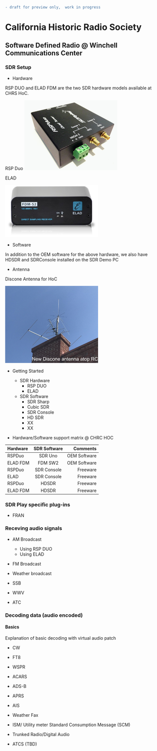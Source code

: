 ```diff
- draft for preview only,  work in progress
```

# California Historic Radio Society
## Software Defined Radio @ Winchell Communications Center 

### SDR Setup

* Hardware

RSP DUO and ELAD FDM are the two SDR hardware models available at CHRS HoC. 

RSP Duo
<img
  src="https://raw.githubusercontent.com/chrs-hoc/chrs-hoc.github.io/main/pic/SDRplay-RSPduo.jpg"
  alt="RSPDUO SDR"
  style="display: inline-block; margin: 0 auto; max-width: 300px">

ELAD


<img
  src="https://raw.githubusercontent.com/chrs-hoc/chrs-hoc.github.io/main/pic/elad-fdm-s2.jpg"
  alt="RSPDUO SDR"
  style="display: inline-block; margin: 0 auto; max-width: 300px">


* Software

In addition to the OEM software for the above hardware, we also have HDSDR and SDRConsole installed on the SDR Demo PC
* Antenna

Discone Antenna for HoC 

<img
  src="https://raw.githubusercontent.com/chrs-hoc/chrs-hoc.github.io/main/pic/Antenna.jpg"
  alt="CHRS SDR Antenna"
  style="display: inline-block; margin: 0 auto; max-width: 300px">



* Getting Started 

  - SDR Hardware
    - RSP DUO
    - ELAD
  - SDR Software
    - SDR Sharp
    - Cubic SDR
    - SDR Console
    - HD SDR 
    - XX
    - XX 
    
- Hardware/Software support matrix @ CHRC HOC

| Hardware      | SDR Software     | Comments      |
| :---          |    :----:        |          ---: |
| RSPDuo        | SDR Uno          | OEM Software  |
| ELAD FDM      | FDM SW2          | OEM Software  |
| RSPDuo        | SDR Console      | Freeware      |
| ELAD          | SDR Console      | Freeware      |
| RSPDuo        | HDSDR            | Freeware      |
| ELAD  FDM     | HDSDR            |  Freeware     |  


### SDR Play specific plug-ins 
* FRAN 


### Receving audio signals

* AM Broadcast

  - Using RSP DUO
  - Using ELAD

* FM Broadcast


* Weather broadcast 

* SSB 


* WWV


* ATC 


### Decoding data (audio encoded)
#### Basics 
Explanation of basic decoding with virtual audio patch


* CW

* FT8

* WSPR

* ACARS

* ADS-B

* APRS 

* AIS 

* Weather Fax

* ISM/ Utility meter Standard Consumption Message (SCM) 

* Trunked Radio/Digital Audio

* ATCS (TBD) 
